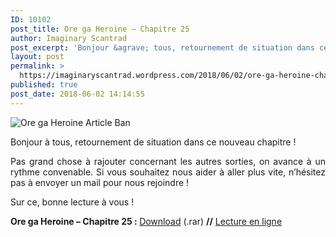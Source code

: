```yaml
---
ID: 10102
post_title: Ore ga Heroine – Chapitre 25
author: Imaginary Scantrad
post_excerpt: 'Bonjour &agrave; tous, retournement de situation dans ce nouveau chapitre ! Pas grand chose &agrave; rajouter concernant les autres sorties, on avance &agrave; un rythme convenable. Si vous souhaitez nous aider &agrave; aller plus vite, n&rsquo;h&eacute;sitez pas &agrave; envoyer un... <a href="https://imaginaryscantrad.wordpress.com/2018/06/02/ore-ga-heroine-chapitre-25/#more-2190">Lire la suite &rarr;</a>'
layout: post
permalink: >
  https://imaginaryscantrad.wordpress.com/2018/06/02/ore-ga-heroine-chapitre-25/
published: true
post_date: 2018-06-02 14:14:55
---
```

<p style="text-align:justify;"><img data-attachment-id="144" data-permalink="https://imaginaryscantrad.wordpress.com/ore-ga-heroine-article-ban/" data-orig-file="https://imaginaryscantrad.files.wordpress.com/2015/04/ore-ga-heroine-article-ban.png" data-orig-size="1000,500" data-comments-opened="1" data-image-meta="{&quot;aperture&quot;:&quot;0&quot;,&quot;credit&quot;:&quot;&quot;,&quot;camera&quot;:&quot;&quot;,&quot;caption&quot;:&quot;&quot;,&quot;created_timestamp&quot;:&quot;0&quot;,&quot;copyright&quot;:&quot;&quot;,&quot;focal_length&quot;:&quot;0&quot;,&quot;iso&quot;:&quot;0&quot;,&quot;shutter_speed&quot;:&quot;0&quot;,&quot;title&quot;:&quot;&quot;,&quot;orientation&quot;:&quot;0&quot;}" data-image-title="Ore ga Heroine Article Ban" data-image-description="" data-medium-file="https://imaginaryscantrad.files.wordpress.com/2015/04/ore-ga-heroine-article-ban.png?w=300" data-large-file="https://imaginaryscantrad.files.wordpress.com/2015/04/ore-ga-heroine-article-ban.png?w=736" class="size-full wp-image-144 aligncenter" src="https://imaginaryscantrad.files.wordpress.com/2015/04/ore-ga-heroine-article-ban.png?w=736" alt="Ore ga Heroine Article Ban" srcset="https://united-subs.dearclouds.com/wp-content/uploads/2018/06/4a3d3fc47286afeb631c8772eb4e573a.jpg 736w, https://imaginaryscantrad.files.wordpress.com/2015/04/ore-ga-heroine-article-ban.png?w=150 150w, https://imaginaryscantrad.files.wordpress.com/2015/04/ore-ga-heroine-article-ban.png?w=300 300w, https://imaginaryscantrad.files.wordpress.com/2015/04/ore-ga-heroine-article-ban.png?w=768 768w, https://imaginaryscantrad.files.wordpress.com/2015/04/ore-ga-heroine-article-ban.png 1000w" sizes="(max-width: 736px) 100vw, 736px" /></p>
<p style="text-align:justify;">Bonjour à tous, retournement de situation dans ce nouveau chapitre ! <span id="more-2190"></span><span id="more-2172"></span><span id="more-2170"></span><span id="more-2167"></span><span id="more-2133"></span><span id="more-2129"></span><span id="more-2127"></span><span id="more-2109"></span><span id="more-2107"></span><span id="more-2103"></span><span id="more-475"></span></p>
<p style="text-align:justify;">Pas grand chose à rajouter concernant les autres sorties, on avance à un rythme convenable. Si vous souhaitez nous aider à aller plus vite, n&rsquo;hésitez pas à envoyer un mail pour nous rejoindre !</p>
<p style="text-align:justify;">Sur ce, bonne lecture à vous !</p>
<p style="text-align:justify;"><strong>Ore ga Heroine – Chapitre 25 : </strong><a href="https://mega.nz/#!Ep40SaCI!xtyz-hWd7nPR6ssgEqCDmj7K29Z-__vAroK1CHYfnvA"  rel="noopener">Download</a> (.rar) <strong>//</strong> <a href="https://mangadex.org/chapter/339589"  rel="noopener">Lecture en ligne</a><strong><br />
</strong></p>
